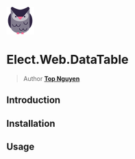 ﻿![Logo](../../../Logo.png)
# Elect.Web.DataTable
> Author [**Top Nguyen**](http://topnguyen.net)

## Introduction

## Installation

## Usage